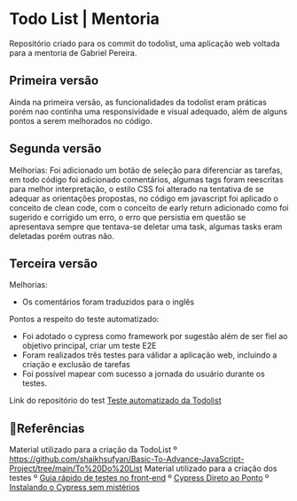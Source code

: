# Todo List | Mentoria

Repositório criado para os commit do todolist, uma aplicação web voltada para a mentoria de Gabriel Pereira.


## Primeira versão
Ainda na primeira versão, as funcionalidades da todolist eram práticas porém nao continha uma responsividade e visual adequado, além de alguns pontos  a serem melhorados no código.

## Segunda versão
Melhorias: Foi adicionado um botão de seleção para diferenciar as tarefas, em todo código foi adicionado comentários, algumas tags foram reescritas para melhor interpretação, o estilo CSS foi alterado na tentativa de se adequar as orientações propostas, no código em javascript foi aplicado o conceito de clean code, com o conceito de early return adicionado como foi sugerido e corrigido um erro, o erro que persistia em questão se apresentava sempre que tentava-se deletar uma task, algumas tasks eram deletadas porém outras não. 

## Terceira versão
Melhorias:
- Os comentários foram traduzidos para o inglês
  
Pontos a respeito do teste automatizado:

- Foi adotado o cypress como framework por sugestão além de ser fiel ao objetivo principal, criar um teste E2E
- Foram realizados três testes para válidar a aplicação web, incluindo a criação e exclusão de tarefas
- Foi possível mapear com sucesso a jornada do usuário durante os testes.
  
Link do repositório do test [Teste automatizado da Todolist](https://github.com/isisnaldojoao/todolist-test)


## 🎃Referências
Material utilizado para a criação da TodoList
º https://github.com/shaikhsufyan/Basic-To-Advance-JavaScript-Project/tree/main/To%20Do%20List
Material utilizado para a criação dos testes 
º [Guia rápido de testes no front-end](https://dev.to/thayseonofrio/guia-rapido-de-testes-no-front-end-2lpc)
º [Cypress Direto ao Ponto](https://youtube.com/playlist?list=PLnUo-Rbc3jjy314Ik21RJvYaCoPRHyG9O&si=BuCXPoFWclYhJ2jj)
º [Instalando o Cypress sem mistérios](https://medium.com/gruponewway/instalando-o-cypress-sem-mist%C3%A9rios-6d6ee66b78d8)
